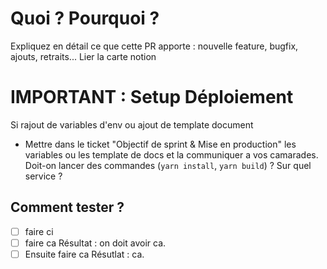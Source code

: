 # Quoi ? Pourquoi ?

Expliquez en détail ce que cette PR apporte : nouvelle feature, bugfix, ajouts, retraits...
Lier la carte notion

# IMPORTANT : Setup Déploiement

Si rajout de variables d'env ou ajout de template document 
- Mettre dans le ticket "Objectif de sprint & Mise en production" les variables ou les template de docs et la communiquer a vos camarades.
Doit-on lancer des commandes (`yarn install`, `yarn build`) ? Sur quel service ?

## Comment tester ?

- [ ] faire ci
- [ ] faire ca
Résultat  : on doit avoir ca.
- [ ] Ensuite faire ca
Résutlat : ca.
